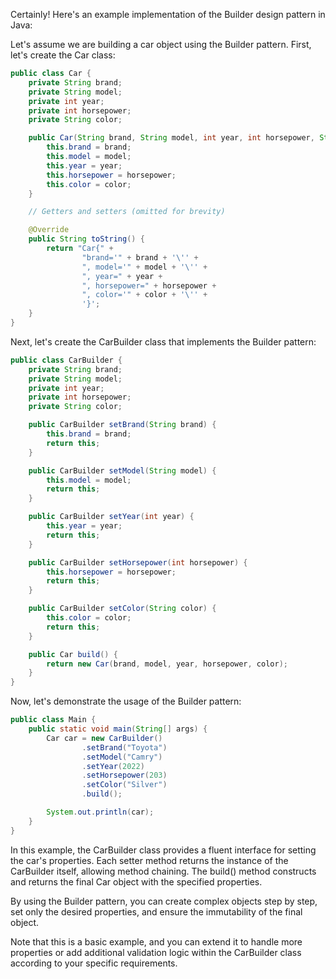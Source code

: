 Certainly! Here's an example implementation of the Builder design pattern in Java:

Let's assume we are building a car object using the Builder pattern. First, let's create the Car class:

```java
public class Car {
    private String brand;
    private String model;
    private int year;
    private int horsepower;
    private String color;

    public Car(String brand, String model, int year, int horsepower, String color) {
        this.brand = brand;
        this.model = model;
        this.year = year;
        this.horsepower = horsepower;
        this.color = color;
    }

    // Getters and setters (omitted for brevity)

    @Override
    public String toString() {
        return "Car{" +
                "brand='" + brand + '\'' +
                ", model='" + model + '\'' +
                ", year=" + year +
                ", horsepower=" + horsepower +
                ", color='" + color + '\'' +
                '}';
    }
}
```

Next, let's create the CarBuilder class that implements the Builder pattern:

```java
public class CarBuilder {
    private String brand;
    private String model;
    private int year;
    private int horsepower;
    private String color;

    public CarBuilder setBrand(String brand) {
        this.brand = brand;
        return this;
    }

    public CarBuilder setModel(String model) {
        this.model = model;
        return this;
    }

    public CarBuilder setYear(int year) {
        this.year = year;
        return this;
    }

    public CarBuilder setHorsepower(int horsepower) {
        this.horsepower = horsepower;
        return this;
    }

    public CarBuilder setColor(String color) {
        this.color = color;
        return this;
    }

    public Car build() {
        return new Car(brand, model, year, horsepower, color);
    }
}
```

Now, let's demonstrate the usage of the Builder pattern:

```java
public class Main {
    public static void main(String[] args) {
        Car car = new CarBuilder()
                .setBrand("Toyota")
                .setModel("Camry")
                .setYear(2022)
                .setHorsepower(203)
                .setColor("Silver")
                .build();

        System.out.println(car);
    }
}
```

In this example, the CarBuilder class provides a fluent interface for setting the car's properties. Each setter method returns the instance of the CarBuilder itself, allowing method chaining. The build() method constructs and returns the final Car object with the specified properties.

By using the Builder pattern, you can create complex objects step by step, set only the desired properties, and ensure the immutability of the final object.

Note that this is a basic example, and you can extend it to handle more properties or add additional validation logic within the CarBuilder class according to your specific requirements.